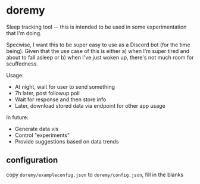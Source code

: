 # doremy
Sleep tracking tool -- this is intended to be used in some experimentation that I'm doing.

Specwise, I want this to be super easy to use as a Discord bot (for the time being).
Given that the use case of this is either a) when I'm super tired and about to fall asleep or b) when I've just woken up, there's not much room for scuffedness.

Usage:
- At night, wait for user to send something
- 7h later, post followup poll
- Wait for response and then store info
- Later, download stored data via endpoint for other app usage

In future:
- Generate data vis
- Control "experiments"
- Provide suggestions based on data trends

## configuration
copy `doremy/exampleconfig.json` to `doremy/config.json`, fill in the blanks